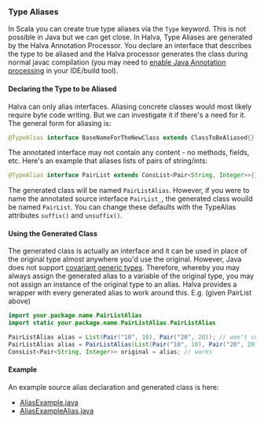 ### Type Aliases

In Scala you can create true type aliases via the `Type` keyword. This is not possible in Java but we can get close. 
In Halva, Type Aliases are generated by the Halva Annotation Processor. You declare an interface that describes the type to be 
aliased and the Halva processor generates the class during normal 
javac compilation (you may need to [enable Java Annotation processing](../../../../../../../../IDEs.md) in your IDE/build tool).

#### Declaring the Type to be Aliased

Halva can only alias interfaces. Aliasing concrete classes would most likely require byte code writing. But we can investigate it if 
there's a need for it. The general form for aliasing is:

```java
@TypeAlias interface BaseNameForTheNewClass extends ClassToBeAliased{}
```

The annotated interface may not contain any content - no methods, fields, etc. Here's an example that aliases lists of pairs of string/ints:

```java
@TypeAlias interface PairList extends ConsList<Pair<String, Integer>>{}
```

The generated class will be named `PairListAlias`. However, if you were to name the annotated source interface `PairList_`, 
the generated class wouild be named `PairList`. You can change these defaults with the TypeAlias attributes `suffix()` and `unsuffix()`.

#### Using the Generated Class 

The generated class is actually an interface and it can be used in place of the original type almost anywhere you'd use the original. However, Java does not support [covariant generic types](http://www.ibm.com/developerworks/library/j-jtp01255/). Therefore, whereby you may always assign the generated alias to a variable of the original type, you may not assign an instance of the original type to an alias. Halva provides a wrapper with every generated alias to work around this. E.g. (given PairList above)

```java
import your.package.name.PairListAlias
import static your.package.name.PairListAlias.PairListAlias

PairListAlias alias = List(Pair("10", 10), Pair("20", 20)); // won't compile - PairListAlias is not a ConsList<Pair<String, Integer>>
PairListAlias alias = PairListAlias(List(Pair("10", 10), Pair("20", 20))); // works
ConsList<Pair<String, Integer>> original = alias; // works
```

#### Example

An example source alias declaration and generated class is here:

* [AliasExample.java](https://github.com/Randgalt/halva/blob/master/examples/example-generated/AliasExample.java)
* [AliasExampleAlias.java](https://github.com/Randgalt/halva/blob/master/examples/example-generated/AliasExampleAlias.java)
